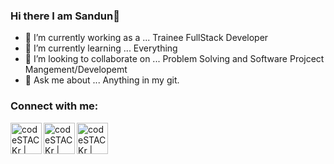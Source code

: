 ### Hi there I am Sandun👋

- 🔭 I’m currently working as a ... Trainee FullStack Developer
- 🌱 I’m currently learning ... Everything
- 👯 I’m looking to collaborate on ... Problem Solving and Software Projcect Mangement/Developemt
- 💬 Ask me about ... Anything in my git.


### Connect with me:

[<img align="left" alt="codeSTACKr | Twitter" width="50px" src="https://1000logos.net/wp-content/uploads/2021/04/Twitter-Logo-2010.png" />][twitter]
[<img align="left" alt="codeSTACKr | LinkedIn" width="50px" src="https://1000logos.net/wp-content/uploads/2017/03/Linkedin-Logo.png" />][linkedin]
[<img align="left" alt="codeSTACKr | Instagram" width="50px" src="https://wallpaperaccess.com/full/1112311.png" />][instagram]

<br />

[twitter]: https://twitter.com/sandun_l_
[instagram]: https://www.instagram.com/_sandun_lakshitha_/
[linkedin]: https://www.linkedin.com/in/sandun-lakshitha-6b7074175/

